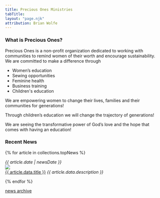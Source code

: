 ```yaml
---
title: Precious Ones Ministries
tabTitle:
layout: "page.njk"
attribution: Brian Wolfe
---
```


<div class="container-popout-image bg-homepage"></div>

<div class="row">
<div class="col">

### What is Precious Ones?

Precious Ones is a non-profit organization dedicated to working with communities to remind women of their worth and encourage sustainability. We are committed to make a difference through

- Women’s education
- Sewing opportunities
- Feminine health
- Business training
- Children's education

We are empowering women to change their lives, families and their communities for generations!

Through children’s education we will change the trajectory of generations!

We are seeing the transformative power of God’s love and the hope that comes with having an education!

</div>
<div class="col-4">

### Recent News

{% for article in collections.topNews %}

<div class="news-link-area">
  <em class="small date">{{ article.date | newsDate }}</em>

  <article class="news-link-article" onclick="location.href='{{ article.url }}';">
    <img src="/images/news/{{ article.data.thumbnail_120w }}" class="news-thumbnail" />
    <div class="news-link-text">
      <a href="{{ article.url }}">{{ article.data.title }}</a>
      <em>{{ article.data.description }}</em>
    </div>
  </article>
</div>

{% endfor %}

[news archive](/news)

</div>
</div>

<style>
.bg-homepage {
  background-image: url("/images/homepage_girllookingback.jpg");
  background-position: top 10% right 25%;
}
</style>
